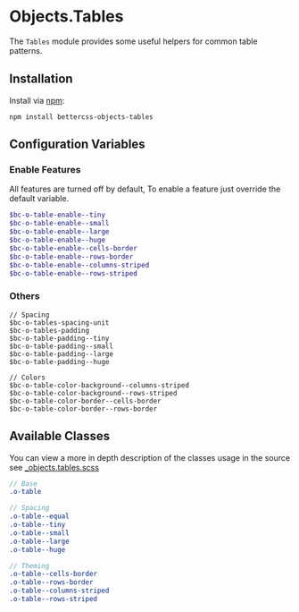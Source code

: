 # Objects.Tables

The `Tables` module provides some useful helpers for common table patterns.


## Installation

Install via [npm](http://npmjs.org/): 
 
 	npm install bettercss-objects-tables
    
## Configuration Variables
 
### Enable Features
All features are turned off by default, To enable a feature just override the default variable. 
```scss
$bc-o-table-enable--tiny 
$bc-o-table-enable--small
$bc-o-table-enable--large
$bc-o-table-enable--huge
$bc-o-table-enable--cells-border
$bc-o-table-enable--rows-border
$bc-o-table-enable--columns-striped
$bc-o-table-enable--rows-striped
```

### Others

```
// Spacing
$bc-o-tables-spacing-unit
$bc-o-tables-padding
$bc-o-table-padding--tiny
$bc-o-table-padding--small
$bc-o-table-padding--large
$bc-o-table-padding--huge

// Colors
$bc-o-table-color-background--columns-striped
$bc-o-table-color-background--rows-striped
$bc-o-table-color-border--cells-border
$bc-o-table-color-border--rows-border
```

## Available Classes
 
You can view a more in depth description of the classes usage in the source see [_objects.tables.scss](https://github.com/bettercss/objects.tables/blob/master/lib/_objects.tables.scss)
 
```scss
// Base
.o-table

// Spacing
.o-table--equal
.o-table--tiny
.o-table--small
.o-table--large
.o-table--huge

// Theming
.o-table--cells-border
.o-table--rows-border
.o-table--columns-striped
.o-table--rows-striped
 ```